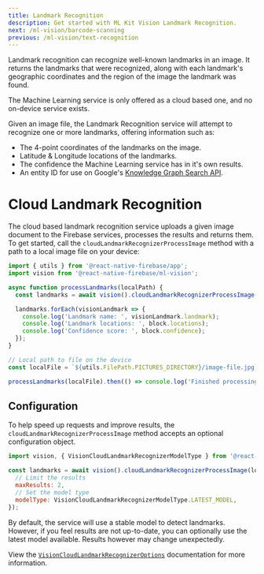 ```yaml
---
title: Landmark Recognition
description: Get started with ML Kit Vision Landmark Recognition.
next: /ml-vision/barcode-scanning
previous: /ml-vision/text-recognition
---
```


Landmark recognition can recognize well-known landmarks in an image. It returns the landmarks that were recognized, along
with each landmark's geographic coordinates and the region of the image the landmark was found.

The Machine Learning service is only offered as a cloud based one, and no on-device service exists.

Given an image file, the Landmark Recognition service will attempt to recognize one or more landmarks, offering information
such as:

- The 4-point coordinates of the landmarks on the image.
- Latitude & Longitude locations of the landmarks.
- The confidence the Machine Learning service has in it's own results.
- An entity ID for use on Google's [Knowledge Graph Search API](https://developers.google.com/knowledge-graph/).

# Cloud Landmark Recognition

The cloud based landmark recognition service uploads a given image document to the Firebase services, processes the results and returns them.
To get started, call the `cloudLandmarkRecognizerProcessImage` method with a path to a local image file on your device:

```js
import { utils } from '@react-native-firebase/app';
import vision from '@react-native-firebase/ml-vision';

async function processLandmarks(localPath) {
  const landmarks = await vision().cloudLandmarkRecognizerProcessImage(localPath);

  landmarks.forEach(visionLandmark => {
    console.log('Landmark name: ', visionLandmark.landmark);
    console.log('Landmark locations: ', block.locations);
    console.log('Confidence score: ', block.confidence);
  });
}

// Local path to file on the device
const localFile = `${utils.FilePath.PICTURES_DIRECTORY}/image-file.jpg`;

processLandmarks(localFile).then(() => console.log('Finished processing file.'));
```

## Configuration

To help speed up requests and improve results, the `cloudLandmarkRecognizerProcessImage` method accepts an optional
configuration object.

```js
import vision, { VisionCloudLandmarkRecognizerModelType } from '@react-native-firebase/ml-vision';

const landmarks = await vision().cloudLandmarkRecognizerProcessImage(localPath, {
  // Limit the results
  maxResults: 2,
  // Set the model type
  modelType: VisionCloudLandmarkRecognizerModelType.LATEST_MODEL,
});
```

By default, the service will use a stable model to detect landmarks. However, if you feel results are not up-to-date, you
can optionally use the latest model available. Results however may change unexpectedly.

View the [`VisionCloudLandmarkRecognizerOptions`](/reference/ml-vision/visioncloudlandmarkrecognizeroptions) documentation for more information.
